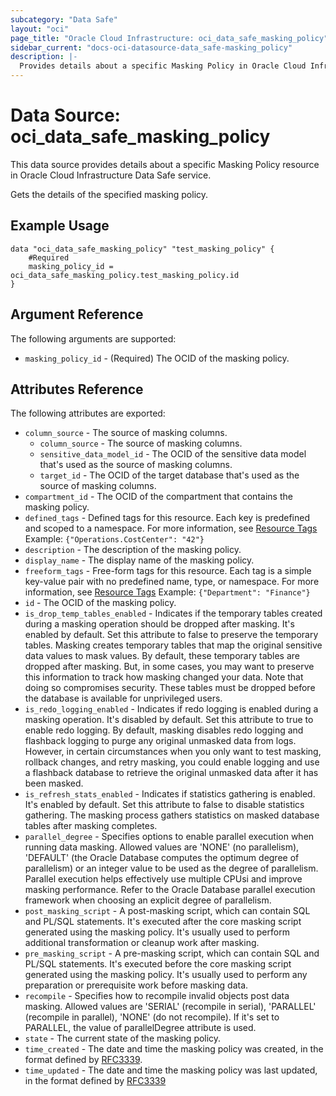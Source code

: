 ```yaml
---
subcategory: "Data Safe"
layout: "oci"
page_title: "Oracle Cloud Infrastructure: oci_data_safe_masking_policy"
sidebar_current: "docs-oci-datasource-data_safe-masking_policy"
description: |-
  Provides details about a specific Masking Policy in Oracle Cloud Infrastructure Data Safe service
---
```


# Data Source: oci_data_safe_masking_policy
This data source provides details about a specific Masking Policy resource in Oracle Cloud Infrastructure Data Safe service.

Gets the details of the specified masking policy.

## Example Usage

```hcl
data "oci_data_safe_masking_policy" "test_masking_policy" {
	#Required
	masking_policy_id = oci_data_safe_masking_policy.test_masking_policy.id
}
```

## Argument Reference

The following arguments are supported:

* `masking_policy_id` - (Required) The OCID of the masking policy.


## Attributes Reference

The following attributes are exported:

* `column_source` - The source of masking columns.
	* `column_source` - The source of masking columns.
	* `sensitive_data_model_id` - The OCID of the sensitive data model that's used as the source of masking columns.
	* `target_id` - The OCID of the target database that's used as the source of masking columns.
* `compartment_id` - The OCID of the compartment that contains the masking policy.
* `defined_tags` - Defined tags for this resource. Each key is predefined and scoped to a namespace. For more information, see [Resource Tags](https://docs.cloud.oracle.com/iaas/Content/General/Concepts/resourcetags.htm)  Example: `{"Operations.CostCenter": "42"}` 
* `description` - The description of the masking policy.
* `display_name` - The display name of the masking policy.
* `freeform_tags` - Free-form tags for this resource. Each tag is a simple key-value pair with no predefined name, type, or namespace. For more information, see [Resource Tags](https://docs.cloud.oracle.com/iaas/Content/General/Concepts/resourcetags.htm)  Example: `{"Department": "Finance"}` 
* `id` - The OCID of the masking policy.
* `is_drop_temp_tables_enabled` - Indicates if the temporary tables created during a masking operation should be dropped after masking. It's enabled by default. Set this attribute to false to preserve the temporary tables. Masking creates temporary tables that map the original sensitive  data values to mask values. By default, these temporary tables are dropped after masking. But, in some cases, you may want  to preserve this information to track how masking changed your data. Note that doing so compromises security. These tables  must be dropped before the database is available for unprivileged users.  
* `is_redo_logging_enabled` - Indicates if redo logging is enabled during a masking operation. It's disabled by default. Set this attribute to true to enable redo logging. By default, masking disables redo logging and flashback logging to purge any original unmasked  data from logs. However, in certain circumstances when you only want to test masking, rollback changes, and retry masking, you could enable logging and use a flashback database to retrieve the original unmasked data after it has been masked.  
* `is_refresh_stats_enabled` - Indicates if statistics gathering is enabled. It's enabled by default. Set this attribute to false to disable statistics gathering. The masking process gathers statistics on masked database tables after masking completes. 
* `parallel_degree` - Specifies options to enable parallel execution when running data masking. Allowed values are 'NONE' (no parallelism), 'DEFAULT' (the Oracle Database computes the optimum degree of parallelism) or an integer value to be used as the degree of parallelism. Parallel execution helps effectively use multiple CPUsi and improve masking performance. Refer to the Oracle Database parallel execution framework when choosing an explicit degree of parallelism. 
* `post_masking_script` - A post-masking script, which can contain SQL and PL/SQL statements. It's executed after the core masking script generated using the masking policy. It's usually used to perform additional transformation or cleanup work after masking. 
* `pre_masking_script` - A pre-masking script, which can contain SQL and PL/SQL statements. It's executed before  the core masking script generated using the masking policy. It's usually used to perform any preparation or prerequisite work before masking data. 
* `recompile` - Specifies how to recompile invalid objects post data masking. Allowed values are 'SERIAL' (recompile in serial),  'PARALLEL' (recompile in parallel), 'NONE' (do not recompile). If it's set to PARALLEL, the value of parallelDegree attribute is used. 
* `state` - The current state of the masking policy.
* `time_created` - The date and time the masking policy was created, in the format defined by [RFC3339](https://tools.ietf.org/html/rfc3339).  
* `time_updated` - The date and time the masking policy was last updated, in the format defined by [RFC3339](https://tools.ietf.org/html/rfc3339)  

